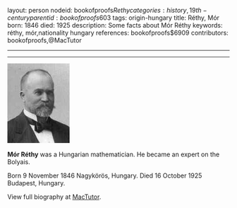 layout: person
nodeid: bookofproofs$Rethy
categories: history,19th-century
parentid: bookofproofs$603
tags: origin-hungary
title: Réthy, Mór
born: 1846
died: 1925
description: Some facts about Mór Réthy
keywords: réthy, mór,nationality hungary
references: bookofproofs$6909
contributors: bookofproofs,@MacTutor

---


---

![Rethy.jpg](https://github.com/bookofproofs/bookofproofs.github.io/blob/main/_sources/_assets/images/portraits/Rethy.jpg?raw=true)

**Mór Réthy** was a Hungarian mathematician. He became an expert on the Bolyais.

Born 9 November 1846 Nagykörös, Hungary. Died 16 October 1925 Budapest, Hungary.


View full biography at [MacTutor](https://mathshistory.st-andrews.ac.uk/Biographies/Rethy/).